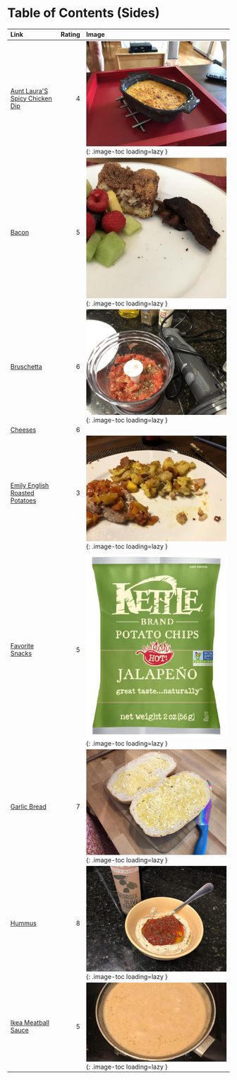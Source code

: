 # Table of Contents (Sides)

| Link                                                                  |   Rating | Image                                                                                                     |
|:----------------------------------------------------------------------|---------:|:----------------------------------------------------------------------------------------------------------|
| [Aunt Laura'S Spicy Chicken Dip](./aunt_laura's_spicy_chicken_dip.md) |        4 | ![aunt_laura's_spicy_chicken_dip.jpeg](./aunt_laura's_spicy_chicken_dip.jpeg){: .image-toc loading=lazy } |
| [Bacon](./bacon.md)                                                   |        5 | ![bacon.jpeg](./bacon.jpeg){: .image-toc loading=lazy }                                                   |
| [Bruschetta](./bruschetta.md)                                         |        6 | ![bruschetta_toast.jpeg](./bruschetta_toast.jpeg){: .image-toc loading=lazy }                             |
| [Cheeses](./cheeses.md)                                               |        6 | <!-- TODO: Capture image -->                                                                              |
| [Emily English Roasted Potatoes](./emily_english_roasted_potatoes.md) |        3 | ![emily_english_roasted_potatoes.jpeg](./emily_english_roasted_potatoes.jpeg){: .image-toc loading=lazy } |
| [Favorite Snacks](./favorite_snacks.md)                               |        5 | ![favorite_snacks.jpg](./favorite_snacks.jpg){: .image-toc loading=lazy }                                 |
| [Garlic Bread](./garlic_bread.md)                                     |        7 | ![garlic_bread.jpeg](./garlic_bread.jpeg){: .image-toc loading=lazy }                                     |
| [Hummus](./hummus.md)                                                 |        8 | ![hummus.jpeg](./hummus.jpeg){: .image-toc loading=lazy }                                                 |
| [Ikea Meatball Sauce](./ikea_meatball_sauce.md)                       |        5 | ![ikea_meatball_sauce.jpeg](./ikea_meatball_sauce.jpeg){: .image-toc loading=lazy }                       |
